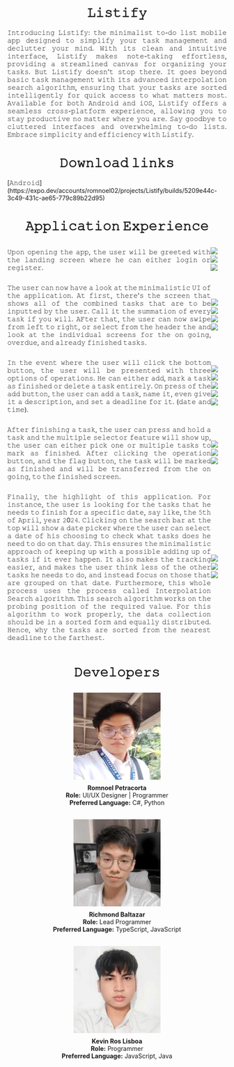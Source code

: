 <div align="center">
  <h1><b>𝙻𝚒𝚜𝚝𝚒𝚏𝚢</b></h1>
</div>

<div align="center">
   <p style="text-align: justify;">𝙸𝚗𝚝𝚛𝚘𝚍𝚞𝚌𝚒𝚗𝚐 𝙻𝚒𝚜𝚝𝚒𝚏𝚢: 𝚝𝚑𝚎 𝚖𝚒𝚗𝚒𝚖𝚊𝚕𝚒𝚜𝚝 𝚝𝚘-𝚍𝚘 𝚕𝚒𝚜𝚝 𝚖𝚘𝚋𝚒𝚕𝚎 𝚊𝚙𝚙 𝚍𝚎𝚜𝚒𝚐𝚗𝚎𝚍 𝚝𝚘           𝚜𝚒𝚖𝚙𝚕𝚒𝚏𝚢 𝚢𝚘𝚞𝚛 𝚝𝚊𝚜𝚔 𝚖𝚊𝚗𝚊𝚐𝚎𝚖𝚎𝚗𝚝 𝚊𝚗𝚍 𝚍𝚎𝚌𝚕𝚞𝚝𝚝𝚎𝚛 𝚢𝚘𝚞𝚛 𝚖𝚒𝚗𝚍. 𝚆𝚒𝚝𝚑 𝚒𝚝𝚜 𝚌𝚕𝚎𝚊𝚗           𝚊𝚗𝚍 𝚒𝚗𝚝𝚞𝚒𝚝𝚒𝚟𝚎 𝚒𝚗𝚝𝚎𝚛𝚏𝚊𝚌𝚎, 𝙻𝚒𝚜𝚝𝚒𝚏𝚢 𝚖𝚊𝚔𝚎𝚜 𝚗𝚘𝚝𝚎-𝚝𝚊𝚔𝚒𝚗𝚐 𝚎𝚏𝚏𝚘𝚛𝚝𝚕𝚎𝚜𝚜,           𝚙𝚛𝚘𝚟𝚒𝚍𝚒𝚗𝚐 𝚊 𝚜𝚝𝚛𝚎𝚊𝚖𝚕𝚒𝚗𝚎𝚍 𝚌𝚊𝚗𝚟𝚊𝚜 𝚏𝚘𝚛 𝚘𝚛𝚐𝚊𝚗𝚒𝚣𝚒𝚗𝚐 𝚢𝚘𝚞𝚛 𝚝𝚊𝚜𝚔𝚜. 𝙱𝚞𝚝 𝙻𝚒𝚜𝚝𝚒𝚏𝚢           𝚍𝚘𝚎𝚜𝚗'𝚝 𝚜𝚝𝚘𝚙 𝚝𝚑𝚎𝚛𝚎. 𝙸𝚝 𝚐𝚘𝚎𝚜 𝚋𝚎𝚢𝚘𝚗𝚍 𝚋𝚊𝚜𝚒𝚌 𝚝𝚊𝚜𝚔 𝚖𝚊𝚗𝚊𝚐𝚎𝚖𝚎𝚗𝚝 𝚠𝚒𝚝𝚑 𝚒𝚝𝚜           𝚊𝚍𝚟𝚊𝚗𝚌𝚎𝚍 𝚒𝚗𝚝𝚎𝚛𝚙𝚘𝚕𝚊𝚝𝚒𝚘𝚗 𝚜𝚎𝚊𝚛𝚌𝚑 𝚊𝚕𝚐𝚘𝚛𝚒𝚝𝚑𝚖, 𝚎𝚗𝚜𝚞𝚛𝚒𝚗𝚐 𝚝𝚑𝚊𝚝 𝚢𝚘𝚞𝚛 𝚝𝚊𝚜𝚔𝚜 𝚊𝚛𝚎           𝚜𝚘𝚛𝚝𝚎𝚍 𝚒𝚗𝚝𝚎𝚕𝚕𝚒𝚐𝚎𝚗𝚝𝚕𝚢 𝚏𝚘𝚛 𝚚𝚞𝚒𝚌𝚔 𝚊𝚌𝚌𝚎𝚜𝚜 𝚝𝚘 𝚠𝚑𝚊𝚝 𝚖𝚊𝚝𝚝𝚎𝚛𝚜 𝚖𝚘𝚜𝚝. 𝙰𝚟𝚊𝚒𝚕𝚊𝚋𝚕𝚎           𝚏𝚘𝚛 𝚋𝚘𝚝𝚑 𝙰𝚗𝚍𝚛𝚘𝚒𝚍 𝚊𝚗𝚍 𝚒𝙾𝚂, 𝙻𝚒𝚜𝚝𝚒𝚏𝚢 𝚘𝚏𝚏𝚎𝚛𝚜 𝚊 𝚜𝚎𝚊𝚖𝚕𝚎𝚜𝚜 𝚌𝚛𝚘𝚜𝚜-𝚙𝚕𝚊𝚝𝚏𝚘𝚛𝚖           𝚎𝚡𝚙𝚎𝚛𝚒𝚎𝚗𝚌𝚎, 𝚊𝚕𝚕𝚘𝚠𝚒𝚗𝚐 𝚢𝚘𝚞 𝚝𝚘 𝚜𝚝𝚊𝚢 𝚙𝚛𝚘𝚍𝚞𝚌𝚝𝚒𝚟𝚎 𝚗𝚘 𝚖𝚊𝚝𝚝𝚎𝚛 𝚠𝚑𝚎𝚛𝚎 𝚢𝚘𝚞 𝚊𝚛𝚎.           𝚂𝚊𝚢 𝚐𝚘𝚘𝚍𝚋𝚢𝚎 𝚝𝚘 𝚌𝚕𝚞𝚝𝚝𝚎𝚛𝚎𝚍 𝚒𝚗𝚝𝚎𝚛𝚏𝚊𝚌𝚎𝚜 𝚊𝚗𝚍 𝚘𝚟𝚎𝚛𝚠𝚑𝚎𝚕𝚖𝚒𝚗𝚐 𝚝𝚘-𝚍𝚘 𝚕𝚒𝚜𝚝𝚜.           𝙴𝚖𝚋𝚛𝚊𝚌𝚎 𝚜𝚒𝚖𝚙𝚕𝚒𝚌𝚒𝚝𝚢 𝚊𝚗𝚍 𝚎𝚏𝚏𝚒𝚌𝚒𝚎𝚗𝚌𝚢 𝚠𝚒𝚝𝚑 𝙻𝚒𝚜𝚝𝚒𝚏𝚢.</p>
</div>

<div align="center">
  <h1><b>𝙳𝚘𝚠𝚗𝚕𝚘𝚊𝚍 𝚕𝚒𝚗𝚔𝚜</b></h1>
</div>

<div align="center">
   <p style="text-align: justify;">[𝙰𝚗𝚍𝚛𝚘𝚒𝚍](https://expo.dev/accounts/romnoel02/projects/Listify/builds/5209e44c-3c49-431c-ae65-779c89b22d95)</p>
</div>

<div align="center">
  <h1><b>𝙰𝚙𝚙𝚕𝚒𝚌𝚊𝚝𝚒𝚘𝚗 𝙴𝚡𝚙𝚎𝚛𝚒𝚎𝚗𝚌𝚎</b></h1>
</div>

<div align="center" style="display: flex; flex-direction: row; align-items: center; justify-content: center;">
   <p style="text-align: justify;">𝚄𝚙𝚘𝚗 𝚘𝚙𝚎𝚗𝚒𝚗𝚐 𝚝𝚑𝚎 𝚊𝚙𝚙, 𝚝𝚑𝚎 𝚞𝚜𝚎𝚛 𝚠𝚒𝚕𝚕 𝚋𝚎 𝚐𝚛𝚎𝚎𝚝𝚎𝚍 𝚠𝚒𝚝𝚑 𝚝𝚑𝚎 𝚕𝚊𝚗𝚍𝚒𝚗𝚐 𝚜𝚌𝚛𝚎𝚎𝚗 𝚠𝚑𝚎𝚛𝚎 𝚑𝚎 𝚌𝚊𝚗 𝚎𝚒𝚝𝚑𝚎𝚛 𝚕𝚘𝚐𝚒𝚗 𝚘𝚛 𝚛𝚎𝚐𝚒𝚜𝚝𝚎𝚛.</p>
   <div style="display: flex; flex-direction: row; align-items: center; justify-content: center;">
      <div style="margin-right: 20px;">
         <img src="https://github.com/romnoelp/Listify/assets/100058219/04ae1bcb-babc-41a9-9d41-d82eb3405127" width="30%"></img> <img src="https://github.com/romnoelp/Listify/assets/100058219/846319f9-73f2-419c-a505-5947931e8fcc" width="30%"></img> <img src="https://github.com/romnoelp/Listify/assets/100058219/8bc3610a-701a-4616-a657-3c2197e81a95" width="30%"></img> 
      </div>
   </div>
</div>

<div align="center" style="display: flex; flex-direction: row; align-items: center; justify-content: center;">
    <br>
   <p style="text-align: justify;">𝚃𝚑𝚎 𝚞𝚜𝚎𝚛 𝚌𝚊𝚗 𝚗𝚘𝚠 𝚑𝚊𝚟𝚎 𝚊 𝚕𝚘𝚘𝚔 𝚊𝚝 𝚝𝚑𝚎 𝚖𝚒𝚗𝚒𝚖𝚊𝚕𝚒𝚜𝚝𝚒𝚌 𝚄𝙸 𝚘𝚏 𝚝𝚑𝚎 𝚊𝚙𝚙𝚕𝚒𝚌𝚊𝚝𝚒𝚘𝚗. 𝙰𝚝 𝚏𝚒𝚛𝚜𝚝, 𝚝𝚑𝚎𝚛𝚎'𝚜 𝚝𝚑𝚎 𝚜𝚌𝚛𝚎𝚎𝚗 𝚝𝚑𝚊𝚝 𝚜𝚑𝚘𝚠𝚜 𝚊𝚕𝚕 𝚘𝚏 𝚝𝚑𝚎 𝚌𝚘𝚖𝚋𝚒𝚗𝚎𝚍 𝚝𝚊𝚜𝚔𝚜 𝚝𝚑𝚊𝚝 𝚊𝚛𝚎 𝚝𝚘 𝚋𝚎 𝚒𝚗𝚙𝚞𝚝𝚝𝚎𝚍 𝚋𝚢 𝚝𝚑𝚎 𝚞𝚜𝚎𝚛. 𝙲𝚊𝚕𝚕 𝚒𝚝 𝚝𝚑𝚎 𝚜𝚞𝚖𝚖𝚊𝚝𝚒𝚘𝚗 𝚘𝚏 𝚎𝚟𝚎𝚛𝚢 𝚝𝚊𝚜𝚔 𝚒𝚏 𝚢𝚘𝚞 𝚠𝚒𝚕𝚕. 𝙰𝙵𝚝𝚎𝚛 𝚝𝚑𝚊𝚝, 𝚝𝚑𝚎 𝚞𝚜𝚎𝚛 𝚌𝚊𝚗 𝚗𝚘𝚠 𝚜𝚠𝚒𝚙𝚎 𝚏𝚛𝚘𝚖 𝚕𝚎𝚏𝚝 𝚝𝚘 𝚛𝚒𝚐𝚑𝚝, 𝚘𝚛 𝚜𝚎𝚕𝚎𝚌𝚝 𝚏𝚛𝚘𝚖 𝚝𝚑𝚎 𝚑𝚎𝚊𝚍𝚎𝚛 𝚝𝚑𝚎 𝚊𝚗𝚍 𝚕𝚘𝚘𝚔 𝚊𝚝 𝚝𝚑𝚎 𝚒𝚗𝚍𝚒𝚟𝚒𝚍𝚞𝚊𝚕 𝚜𝚌𝚛𝚎𝚎𝚗𝚜 𝚏𝚘𝚛 𝚝𝚑𝚎 𝚘𝚗 𝚐𝚘𝚒𝚗𝚐, 𝚘𝚟𝚎𝚛𝚍𝚞𝚎, 𝚊𝚗𝚍 𝚊𝚕𝚛𝚎𝚊𝚍𝚢 𝚏𝚒𝚗𝚒𝚜𝚑𝚎𝚍 𝚝𝚊𝚜𝚔𝚜. </p>
   <div style="display: flex; flex-direction: row; align-items: center; justify-content: center;">
      <div style="margin-right: 20px;">
         <img src="https://github.com/romnoelp/Listify/assets/100058219/b7c58794-a22e-4900-8127-7288374572f9" width="23%"></img> <img src="https://github.com/romnoelp/Listify/assets/100058219/6c5ec358-0b47-4ef3-86e7-269106b38e8d" width="23%"></img> <img src="https://github.com/romnoelp/Listify/assets/100058219/e80461b0-3ee5-4ff4-a469-8c360cdd9cbe" width="23%"></img> <img src="https://github.com/romnoelp/Listify/assets/100058219/f5bcdfdb-20ca-4da4-8af7-1ebf9de30317" width="23%"></img> 
      </div>
   </div>
</div>


<div align="center" style="display: flex; flex-direction: row; align-items: center; justify-content: center;">
    <br>
   <p style="text-align: justify;">𝙸𝚗 𝚝𝚑𝚎 𝚎𝚟𝚎𝚗𝚝 𝚠𝚑𝚎𝚛𝚎 𝚝𝚑𝚎 𝚞𝚜𝚎𝚛 𝚠𝚒𝚕𝚕 𝚌𝚕𝚒𝚌𝚔 𝚝𝚑𝚎 𝚋𝚘𝚝𝚝𝚘𝚖 𝚋𝚞𝚝𝚝𝚘𝚗, 𝚝𝚑𝚎 𝚞𝚜𝚎𝚛 𝚠𝚒𝚕𝚕 𝚋𝚎 𝚙𝚛𝚎𝚜𝚎𝚗𝚝𝚎𝚍 𝚠𝚒𝚝𝚑 𝚝𝚑𝚛𝚎𝚎 𝚘𝚙𝚝𝚒𝚘𝚗𝚜 𝚘𝚏 𝚘𝚙𝚎𝚛𝚊𝚝𝚒𝚘𝚗𝚜. 𝙷𝚎 𝚌𝚊𝚗 𝚎𝚒𝚝𝚑𝚎𝚛 𝚊𝚍𝚍, 𝚖𝚊𝚛𝚔 𝚊 𝚝𝚊𝚜𝚔 𝚊𝚜 𝚏𝚒𝚗𝚒𝚜𝚑𝚎𝚍 𝚘𝚛 𝚍𝚎𝚕𝚎𝚝𝚎 𝚊 𝚝𝚊𝚜𝚔 𝚎𝚗𝚝𝚒𝚛𝚎𝚕𝚢. 𝙾𝚗 𝚙𝚛𝚎𝚜𝚜 𝚘𝚏 𝚝𝚑𝚎 𝚊𝚍𝚍 𝚋𝚞𝚝𝚝𝚘𝚗, 𝚝𝚑𝚎 𝚞𝚜𝚎𝚛 𝚌𝚊𝚗 𝚊𝚍𝚍 𝚊 𝚝𝚊𝚜𝚔, 𝚗𝚊𝚖𝚎 𝚒𝚝, 𝚎𝚟𝚎𝚗 𝚐𝚒𝚟𝚎 𝚒𝚝 𝚊 𝚍𝚎𝚜𝚌𝚛𝚒𝚙𝚝𝚒𝚘𝚗, 𝚊𝚗𝚍 𝚜𝚎𝚝 𝚊 𝚍𝚎𝚊𝚍𝚕𝚒𝚗𝚎 𝚏𝚘𝚛 𝚒𝚝. (𝚍𝚊𝚝𝚎 𝚊𝚗𝚍 𝚝𝚒𝚖𝚎).</p>
   <div style="display: flex; flex-direction: row; align-items: center; justify-content: center;">
      <div style="margin-right: 20px;">
         <img src="https://github.com/romnoelp/Listify/assets/100058219/b1eb0cd4-9a3e-440d-b8ce-d29c5912b1a5" width="18%"></img> <img src="https://github.com/romnoelp/Listify/assets/100058219/936a5064-9df9-4a0d-8bba-310d4fa4de30" width="18%"></img> <img src="https://github.com/romnoelp/Listify/assets/100058219/bc35b826-5723-4698-b713-9e7d2f703ca5" width="18%"></img> <img src="https://github.com/romnoelp/Listify/assets/100058219/20b2f2bb-6d27-408a-b7c4-7ab04edba6e9" width="18%"></img> <img src="https://github.com/romnoelp/Listify/assets/100058219/20aeb264-b77a-4192-b18e-ab53ed5c0965" width="18%"></img> 
      </div>
   </div>
</div>

<div align="center" style="display: flex; flex-direction: row; align-items: center; justify-content: center;">
    <br>
   <p style="text-align: justify;">𝙰𝚏𝚝𝚎𝚛 𝚏𝚒𝚗𝚒𝚜𝚑𝚒𝚗𝚐 𝚊 𝚝𝚊𝚜𝚔, 𝚝𝚑𝚎 𝚞𝚜𝚎𝚛 𝚌𝚊𝚗 𝚙𝚛𝚎𝚜𝚜 𝚊𝚗𝚍 𝚑𝚘𝚕𝚍 𝚊 𝚝𝚊𝚜𝚔 𝚊𝚗𝚍 𝚝𝚑𝚎 𝚖𝚞𝚕𝚝𝚒𝚙𝚕𝚎 𝚜𝚎𝚕𝚎𝚌𝚝𝚘𝚛 𝚏𝚎𝚊𝚝𝚞𝚛𝚎 𝚠𝚒𝚕𝚕 𝚜𝚑𝚘𝚠 𝚞𝚙, 𝚝𝚑𝚎 𝚞𝚜𝚎𝚛 𝚌𝚊𝚗 𝚎𝚒𝚝𝚑𝚎𝚛 𝚙𝚒𝚌𝚔 𝚘𝚗𝚎 𝚘𝚛 𝚖𝚞𝚕𝚝𝚒𝚙𝚕𝚎 𝚝𝚊𝚜𝚔𝚜 𝚝𝚘 𝚖𝚊𝚛𝚔 𝚊𝚜 𝚏𝚒𝚗𝚒𝚜𝚑𝚎𝚍. 𝙰𝚏𝚝𝚎𝚛 𝚌𝚕𝚒𝚌𝚔𝚒𝚗𝚐 𝚝𝚑𝚎 𝚘𝚙𝚎𝚛𝚊𝚝𝚒𝚘𝚗 𝚋𝚞𝚝𝚝𝚘𝚗, 𝚊𝚗𝚍 𝚝𝚑𝚎 𝚏𝚕𝚊𝚐 𝚋𝚞𝚝𝚝𝚘𝚗, 𝚝𝚑𝚎 𝚝𝚊𝚜𝚔 𝚠𝚒𝚕𝚕 𝚋𝚎 𝚖𝚊𝚛𝚔𝚎𝚍 𝚊𝚜 𝚏𝚒𝚗𝚒𝚜𝚑𝚎𝚍 𝚊𝚗𝚍 𝚠𝚒𝚕𝚕 𝚋𝚎 𝚝𝚛𝚊𝚗𝚜𝚏𝚎𝚛𝚛𝚎𝚍 𝚏𝚛𝚘𝚖 𝚝𝚑𝚎 𝚘𝚗 𝚐𝚘𝚒𝚗𝚐, 𝚝𝚘 𝚝𝚑𝚎 𝚏𝚒𝚗𝚒𝚜𝚑𝚎𝚍 𝚜𝚌𝚛𝚎𝚎𝚗.</p>
   <div style="display: flex; flex-direction: row; align-items: center; justify-content: center;">
      <div style="margin-right: 20px;">
        <img src="https://github.com/romnoelp/Listify/assets/100058219/00afad62-3742-4f57-850c-040d5c89d35b" width="30%"></img> <img src="https://github.com/romnoelp/Listify/assets/100058219/99284b49-0049-4ea3-8bd2-b8fe062f6232" width="30%"></img> <img src="https://github.com/romnoelp/Listify/assets/100058219/eb2124df-a3c5-481f-8fea-748737599752" width="30%"></img> 
      </div>
   </div>
</div>

<div align="center" style="display: flex; flex-direction: row; align-items: center; justify-content: center;">
    <br>
   <p style="text-align: justify;">𝙵𝚒𝚗𝚊𝚕𝚕𝚢, 𝚝𝚑𝚎 𝚑𝚒𝚐𝚑𝚕𝚒𝚐𝚑𝚝 𝚘𝚏 𝚝𝚑𝚒𝚜 𝚊𝚙𝚙𝚕𝚒𝚌𝚊𝚝𝚒𝚘𝚗. 𝙵𝚘𝚛 𝚒𝚗𝚜𝚝𝚊𝚗𝚌𝚎, 𝚝𝚑𝚎 𝚞𝚜𝚎𝚛 𝚒𝚜 𝚕𝚘𝚘𝚔𝚒𝚗𝚐 𝚏𝚘𝚛 𝚝𝚑𝚎 𝚝𝚊𝚜𝚔𝚜 𝚝𝚑𝚊𝚝 𝚑𝚎 𝚗𝚎𝚎𝚍𝚜 𝚝𝚘 𝚏𝚒𝚗𝚒𝚜𝚑 𝚏𝚘𝚛 𝚊 𝚜𝚙𝚎𝚌𝚒𝚏𝚒𝚌 𝚍𝚊𝚝𝚎, 𝚜𝚊𝚢 𝚕𝚒𝚔𝚎, 𝚝𝚑𝚎 𝟻𝚝𝚑 𝚘𝚏 𝙰𝚙𝚛𝚒𝚕, 𝚢𝚎𝚊𝚛 𝟸0𝟸𝟺. 𝙲𝚕𝚒𝚌𝚔𝚒𝚗𝚐 𝚘𝚗 𝚝𝚑𝚎 𝚜𝚎𝚊𝚛𝚌𝚑 𝚋𝚊𝚛 𝚊𝚝 𝚝𝚑𝚎 𝚝𝚘𝚙 𝚠𝚒𝚕𝚕 𝚜𝚑𝚘𝚠 𝚊 𝚍𝚊𝚝𝚎 𝚙𝚒𝚌𝚔𝚎𝚛 𝚠𝚑𝚎𝚛𝚎 𝚝𝚑𝚎 𝚞𝚜𝚎𝚛 𝚌𝚊𝚗 𝚜𝚎𝚕𝚎𝚌𝚝 𝚊 𝚍𝚊𝚝𝚎 𝚘𝚏 𝚑𝚒𝚜 𝚌𝚑𝚘𝚘𝚜𝚒𝚗𝚐 𝚝𝚘 𝚌𝚑𝚎𝚌𝚔 𝚠𝚑𝚊𝚝 𝚝𝚊𝚜𝚔𝚜 𝚍𝚘𝚎𝚜 𝚑𝚎 𝚗𝚎𝚎𝚍 𝚝𝚘 𝚍𝚘 𝚘𝚗 𝚝𝚑𝚊𝚝 𝚍𝚊𝚢. 𝚃𝚑𝚒𝚜 𝚎𝚗𝚜𝚞𝚛𝚎𝚜 𝚝𝚑𝚎 𝚖𝚒𝚗𝚒𝚖𝚊𝚕𝚒𝚜𝚝𝚒𝚌 𝚊𝚙𝚙𝚛𝚘𝚊𝚌𝚑 𝚘𝚏 𝚔𝚎𝚎𝚙𝚒𝚗𝚐 𝚞𝚙 𝚠𝚒𝚝𝚑 𝚊 𝚙𝚘𝚜𝚜𝚒𝚋𝚕𝚎 𝚊𝚍𝚍𝚒𝚗𝚐 𝚞𝚙 𝚘𝚏 𝚝𝚊𝚜𝚔𝚜 𝚒𝚏 𝚒𝚝 𝚎𝚟𝚎𝚛 𝚑𝚊𝚙𝚙𝚎𝚗. 𝙸𝚝 𝚊𝚕𝚜𝚘 𝚖𝚊𝚔𝚎𝚜 𝚝𝚑𝚎 𝚝𝚛𝚊𝚌𝚔𝚒𝚗𝚐 𝚎𝚊𝚜𝚒𝚎𝚛, 𝚊𝚗𝚍 𝚖𝚊𝚔𝚎𝚜 𝚝𝚑𝚎 𝚞𝚜𝚎𝚛 𝚝𝚑𝚒𝚗𝚔 𝚕𝚎𝚜𝚜 𝚘𝚏 𝚝𝚑𝚎 𝚘𝚝𝚑𝚎𝚛 𝚝𝚊𝚜𝚔𝚜 𝚑𝚎 𝚗𝚎𝚎𝚍𝚜 𝚝𝚘 𝚍𝚘, 𝚊𝚗𝚍 𝚒𝚗𝚜𝚝𝚎𝚊𝚍 𝚏𝚘𝚌𝚞𝚜 𝚘𝚗 𝚝𝚑𝚘𝚜𝚎 𝚝𝚑𝚊𝚝 𝚊𝚛𝚎 𝚐𝚛𝚘𝚞𝚙𝚎𝚍 𝚘𝚗 𝚝𝚑𝚊𝚝 𝚍𝚊𝚝𝚎. 𝙵𝚞𝚛𝚝𝚑𝚎𝚛𝚖𝚘𝚛𝚎, 𝚝𝚑𝚒𝚜 𝚠𝚑𝚘𝚕𝚎 𝚙𝚛𝚘𝚌𝚎𝚜𝚜 𝚞𝚜𝚎𝚜 𝚝𝚑𝚎 𝚙𝚛𝚘𝚌𝚎𝚜𝚜 𝚌𝚊𝚕𝚕𝚎𝚍 𝙸𝚗𝚝𝚎𝚛𝚙𝚘𝚕𝚊𝚝𝚒𝚘𝚗 𝚂𝚎𝚊𝚛𝚌𝚑 𝚊𝚕𝚐𝚘𝚛𝚒𝚝𝚑𝚖. 𝚃𝚑𝚒𝚜 𝚜𝚎𝚊𝚛𝚌𝚑 𝚊𝚕𝚐𝚘𝚛𝚒𝚝𝚑𝚖 𝚠𝚘𝚛𝚔𝚜 𝚘𝚗 𝚝𝚑𝚎 𝚙𝚛𝚘𝚋𝚒𝚗𝚐 𝚙𝚘𝚜𝚒𝚝𝚒𝚘𝚗 𝚘𝚏 𝚝𝚑𝚎 𝚛𝚎𝚚𝚞𝚒𝚛𝚎𝚍 𝚟𝚊𝚕𝚞𝚎. 𝙵𝚘𝚛 𝚝𝚑𝚒𝚜 𝚊𝚕𝚐𝚘𝚛𝚒𝚝𝚑𝚖 𝚝𝚘 𝚠𝚘𝚛𝚔 𝚙𝚛𝚘𝚙𝚎𝚛𝚕𝚢, 𝚝𝚑𝚎 𝚍𝚊𝚝𝚊 𝚌𝚘𝚕𝚕𝚎𝚌𝚝𝚒𝚘𝚗 𝚜𝚑𝚘𝚞𝚕𝚍 𝚋𝚎 𝚒𝚗 𝚊 𝚜𝚘𝚛𝚝𝚎𝚍 𝚏𝚘𝚛𝚖 𝚊𝚗𝚍 𝚎𝚚𝚞𝚊𝚕𝚕𝚢 𝚍𝚒𝚜𝚝𝚛𝚒𝚋𝚞𝚝𝚎𝚍. 𝙷𝚎𝚗𝚌𝚎, 𝚠𝚑𝚢 𝚝𝚑𝚎 𝚝𝚊𝚜𝚔𝚜 𝚊𝚛𝚎 𝚜𝚘𝚛𝚝𝚎𝚍 𝚏𝚛𝚘𝚖 𝚝𝚑𝚎 𝚗𝚎𝚊𝚛𝚎𝚜𝚝 𝚍𝚎𝚊𝚍𝚕𝚒𝚗𝚎 𝚝𝚘 𝚝𝚑𝚎 𝚏𝚊𝚛𝚝𝚑𝚎𝚜𝚝.</p>
   <div style="display: flex; flex-direction: row; align-items: center; justify-content: center;">
      <div style="margin-right: 20px;">
        <img src="https://github.com/romnoelp/Listify/assets/100058219/0de89090-c846-45ff-b025-f3a81b4e00e9" width="30%"></img> <img src="https://github.com/romnoelp/Listify/assets/100058219/059b105b-4380-47f6-b70a-69a406e9e06e" width="30%"></img> <img src="https://github.com/romnoelp/Listify/assets/100058219/1a2c3862-9757-44a1-b0e6-d99651b046fe" width="30%"></img> 
      </div>
   </div>
</div>

<div align="center">
  <h1><b>𝙳𝚎𝚟𝚎𝚕𝚘𝚙𝚎𝚛𝚜</b></h1>
  <div style="display: flex; flex-direction: column; align-items: center;">
    <div style="display: flex; flex-direction: column; align-items: center; margin-bottom: 20px;">
      <img src="./devImages/Rom.jpg" width="200" height="200" style="margin: 10px;">
      <div style="text-align: center;">
        <b>Romnoel Petracorta</b><br>
        <b>Role:</b> UI/UX Designer | Programmer<br>
        <b>Preferred Language:</b> C#, Python
      </div>
    </div>
    <div style="display: flex; flex-direction: column; align-items: center; margin-bottom: 20px;">
      <img src="./devImages/Rich.jpg" width="200" height="200" style="margin: 10px;">
      <div style="text-align: center;">
        <b>Richmond Baltazar</b><br>
        <b>Role:</b> Lead Programmer<br>
        <b>Preferred Language:</b> TypeScript, JavaScript
      </div>
    </div>
    <div style="display: flex; flex-direction: column; align-items: center; margin-bottom: 20px;">
      <img src="./devImages/Kevs.jpg" width="200" height="200" style="margin: 10px;">
      <div style="text-align: center;">
        <b>Kevin Ros Lisboa</b><br>
        <b>Role:</b> Programmer<br>
        <b>Preferred Language:</b> JavaScript, Java
      </div>
    </div>
  </div>
</div>
